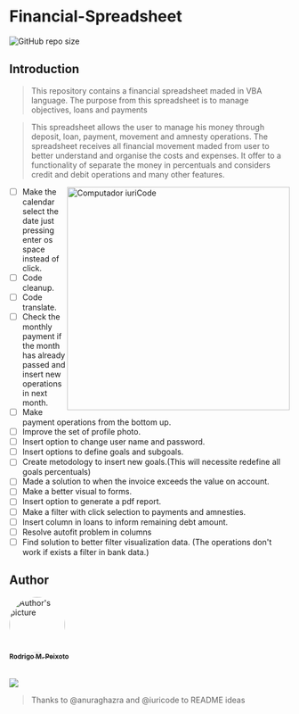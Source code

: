 # Financial-Spreadsheet
![GitHub repo size](https://img.shields.io/github/repo-size/Digu62/Financial-Spreadsheet)
## Introduction
> This repository contains a financial spreadsheet maded in VBA language. The purpose from this spreadsheet is to manage objectives, loans and payments

>This spreadsheet allows the user to manage his money through deposit, loan, payment, movement and amnesty operations. The spreadsheet receives all financial movement maded from user to better understand and organise the costs and expenses. It offer to a functionality of separate the money in percentuals and considers credit and debit operations and many other features.

<img src="https://raw.githubusercontent.com/MicaelliMedeiros/micaellimedeiros/master/image/computer-illustration.png" min-width="400px" max-width="400px" width="400px" align ="right" alt="Computador iuriCode" >


- [ ] Make the calendar select the date just pressing enter os space instead of click.
- [ ] Code cleanup.
- [ ] Code translate.
- [ ] Check the monthly payment if the month has already passed and insert new operations in next month.
- [ ] Make payment operations from the bottom up.
- [ ] Improve the set of profile photo.
- [ ] Insert option to change user name and password.
- [ ] Insert options to define goals and subgoals.
- [ ] Create metodology to insert new goals.(This will necessite redefine all goals percentuals)
- [ ] Made a solution to when the invoice exceeds the value on account.
- [ ] Make a better visual to forms.
- [ ] Insert option to generate a pdf report.
- [ ] Make a filter with click selection to payments and amnesties. 
- [ ] Insert column in loans to inform remaining debt amount.
- [ ] Resolve  autofit problem in columns
- [ ] Find solution to better filter visualization data. (The operations don't work if exists a filter in bank data.)

## Author
<table>
    <a href="https://github.com/Digu62">
        <img id = 'profile' src="https://avatars.githubusercontent.com/u/58482589?v=4" width="100px;" alt="Author's picture" style="border-radius:50%" /><br>
        <sub>
          <b>Rodrigo M. Peixoto</b>
        </sub>
      </a>
</table>

<p>
    <a href="https://www.linkedin.com/in/rodrigo-peixoto-9ab24415b/" alt="Linkedin"> <img src="https://img.shields.io/badge/-Linkedin-0e76a8?style=flat-square&logo=Linkedin&logoColor=white&link=https://www.linkedin.com/in/rodrigo-peixoto-9ab24415b/" /></a>
</p>

> Thanks to @anuraghazra and @iuricode to README ideas